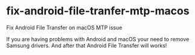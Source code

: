 # fix-android-file-tranfer-mtp-macos
Fix Android File Transfer on macOS MTP issue

If you are having problems with Android and macOS your need to remove Samsung drivers. And after that Android File Transfer will works!

